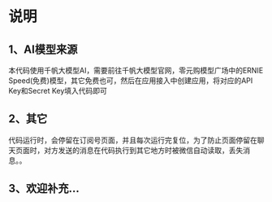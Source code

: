 # 说明

## 1、AI模型来源

本代码使用千帆大模型AI，需要前往千帆大模型官网，零元购模型广场中的ERNIE Speed(免费)模型，其它免费也可，然后在应用接入中创建应用，将对应的API Key和Secret Key填入代码即可

## 2、其它

代码运行时，会停留在订阅号页面，并且每次运行完复位，为了防止页面停留在聊天页面时，对方发送的消息在代码执行到其它地方时被微信自动读取，丢失消息。。

## 3、欢迎补充...